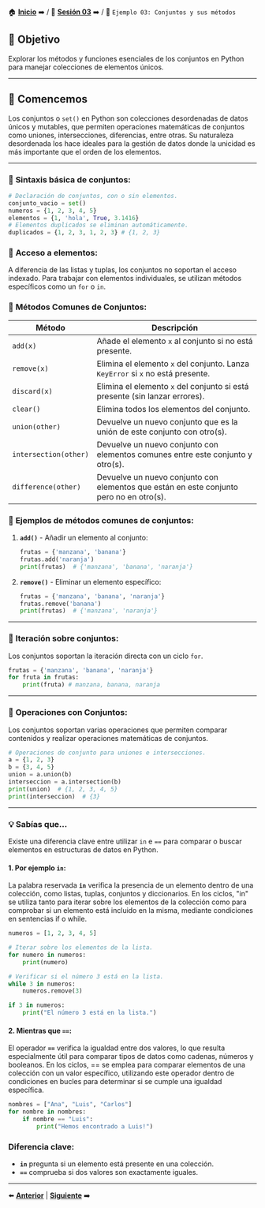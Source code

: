 🏠 [**Inicio**](../../Readme.md) ➡️ / 📖 [**Sesión 03**](../Readme.md) ➡️ / 📝 `Ejemplo 03: Conjuntos y sus métodos`

## 🎯 Objetivo

Explorar los métodos y funciones esenciales de los conjuntos en Python para manejar colecciones de elementos únicos.

---

## 🚀 Comencemos

Los conjuntos o `set()` en Python son colecciones desordenadas de datos únicos y mutables, que permiten operaciones matemáticas de conjuntos como uniones, intersecciones, diferencias, entre otras. Su naturaleza desordenada los hace ideales para la gestión de datos donde la unicidad es más importante que el orden de los elementos.

---

### 🔦 **Sintaxis básica de conjuntos:**

```python
# Declaración de conjuntos, con o sin elementos.
conjunto_vacio = set()
numeros = {1, 2, 3, 4, 5}
elementos = {1, 'hola', True, 3.1416}
# Elementos duplicados se eliminan automáticamente.
duplicados = {1, 2, 3, 1, 2, 3} # {1, 2, 3}
```

### 🔦 **Acceso a elementos:**

A diferencia de las listas y tuplas, los conjuntos no soportan el acceso indexado. Para trabajar con elementos individuales, se utilizan métodos específicos como un `for` o `in`.


### 🧰 **Métodos Comunes de Conjuntos:**

| Método                | Descripción |
|-----------------------|-------------|
| `add(x)`              | Añade el elemento `x` al conjunto si no está presente. |
| `remove(x)`           | Elimina el elemento `x` del conjunto. Lanza `KeyError` si `x` no está presente. |
| `discard(x)`          | Elimina el elemento `x` del conjunto si está presente (sin lanzar errores). |
| `clear()`             | Elimina todos los elementos del conjunto. |
| `union(other)`        | Devuelve un nuevo conjunto que es la unión de este conjunto con otro(s). |
| `intersection(other)` | Devuelve un nuevo conjunto con elementos comunes entre este conjunto y otro(s). |
| `difference(other)`   | Devuelve un nuevo conjunto con elementos que están en este conjunto pero no en otro(s). |

### 🔦 **Ejemplos de métodos comunes de conjuntos:**

1. **`add()`** - Añadir un elemento al conjunto:
   ```python
   frutas = {'manzana', 'banana'}
   frutas.add('naranja')
   print(frutas)  # {'manzana', 'banana', 'naranja'}
   ```

2. **`remove()`** - Eliminar un elemento específico:
   ```python
   frutas = {'manzana', 'banana', 'naranja'}
   frutas.remove('banana')
   print(frutas)  # {'manzana', 'naranja'}
   ```

---

### 🔄 **Iteración sobre conjuntos:**

Los conjuntos soportan la iteración directa con un ciclo `for`.

```python
frutas = {'manzana', 'banana', 'naranja'}
for fruta in frutas:
    print(fruta) # manzana, banana, naranja
```

---

### 🔦 **Operaciones con Conjuntos:**

Los conjuntos soportan varias operaciones que permiten comparar contenidos y realizar operaciones matemáticas de conjuntos.

```python
# Operaciones de conjunto para uniones e intersecciones.
a = {1, 2, 3}
b = {3, 4, 5}
union = a.union(b)
interseccion = a.intersection(b)
print(union)  # {1, 2, 3, 4, 5}
print(interseccion)  # {3}
```
---

### 💡 **Sabías que...**

Existe una diferencia clave entre utilizar `in` e `==` para comparar o buscar elementos en estructuras de datos en Python.

#### 1. Por ejemplo  **`in`**:

La palabra reservada **`in`** verifica la presencia de un elemento dentro de una colección, como listas, tuplas, conjuntos y diccionarios. En los ciclos, "in" se utiliza tanto para iterar sobre los elementos de la colección como para comprobar si un elemento está incluido en la misma, mediante condiciones en sentencias if o while.

  ```python
  numeros = [1, 2, 3, 4, 5]

  # Iterar sobre los elementos de la lista.
  for numero in numeros:
      print(numero)

  # Verificar si el número 3 está en la lista.
  while 3 in numeros:
      numeros.remove(3)
  
  if 3 in numeros:
      print("El número 3 está en la lista.")
  ```

#### 2. Mientras que **`==`**:

El operador  **`==`** verifica la igualdad entre dos valores, lo que resulta especialmente útil para comparar tipos de datos como cadenas, números y booleanos. En los ciclos, == se emplea para comparar elementos de una colección con un valor específico, utilizando este operador dentro de condiciones en bucles para determinar si se cumple una igualdad específica.


  ```python
  nombres = ["Ana", "Luis", "Carlos"]
  for nombre in nombres:
      if nombre == "Luis":
          print("Hemos encontrado a Luis!")
  ```

### Diferencia clave:
- **`in`** pregunta si un elemento está presente en una colección.
- **`==`** comprueba si dos valores son exactamente iguales.

---


⬅️ [**Anterior**](../Readme.md) | [**Siguiente**](../Ejemplo-04/Readme.md) ➡️